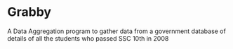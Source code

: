 # Grabby

A Data Aggregation program to gather data from a government database of details of all the students who passed SSC 10th in 2008
